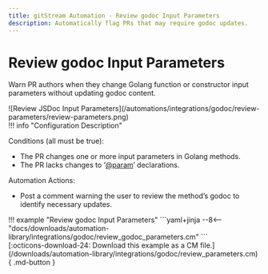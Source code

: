 ```yaml
---
title: gitStream Automation - Review godoc Input Parameters
description: Automatically flag PRs that may require godoc updates.
---
```

# Review godoc Input Parameters

Warn PR authors when they change Golang function or constructor input parameters without updating godoc content.


<div class="automationImage" markdown="1">
![Review JSDoc Input Parameters](/automations/integrations/godoc/review-parameters/review-parameters.png)
</div>
<div class="automationDescription" markdown="1">
!!! info "Configuration Description"

Conditions (all must be true):

* The PR changes one or more input parameters in Golang methods.
* The PR lacks changes to ‘[@param](https://github.com/param)’ declarations.

Automation Actions:

* Post a comment warning the user to review the method’s godoc to identify necessary updates.

</div>
<div class="automationExample" markdown="1">
!!! example "Review godoc Input Parameters"
    ```yaml+jinja
    --8<-- "docs/downloads/automation-library/integrations/godoc/review_godoc_parameters.cm"
    ```
    <div class="result" markdown>
      <span>
      [:octicons-download-24: Download this example as a CM file.](/downloads/automation-library/integrations/godoc/review_parameters.cm){ .md-button }
      </span>
    </div>
</div>
